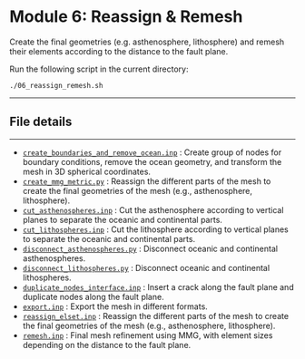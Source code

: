 # Module 6: Reassign & Remesh

Create the final geometries (e.g. asthenosphere, lithosphere) and remesh their elements according to the distance to the fault plane.

Run the following script in the current directory:

```
./06_reassign_remesh.sh
```

---

## File details
---

- [`create_boundaries_and_remove_ocean.inp`](create_boundaries_and_remove_ocean.inp) : Create group of nodes for boundary conditions, remove the ocean geometry, and transform the mesh in 3D spherical coordinates.
- [`create_mmg_metric.py`](create_mmg_metric.py) : Reassign the different parts of the mesh to create the final geometries of the mesh (e.g., asthenosphere, lithosphere).
- [`cut_asthenospheres.inp`](cut_asthenospheres.inp) : Cut the asthenosphere according to vertical planes to separate the oceanic and continental parts.
- [`cut_lithospheres.inp`](cut_lithospheres.inp) : Cut the lithosphere according to vertical planes to separate the oceanic and continental parts.
- [`disconnect_asthenospheres.py`](disconnect_asthenospheres.py) : Disconnect oceanic and continental asthenospheres.
- [`disconnect_lithospheres.py`](disconnect_lithospheres.py) : Disconnect oceanic and continental lithospheres.
- [`duplicate_nodes_interface.inp`](duplicate_nodes_interface.inp) : Insert a crack along the fault plane and duplicate nodes along the fault plane.
- [`export.inp`](export.inp) : Export the mesh in different formats.
- [`reassign_elset.inp`](reassign_elset.inp) : Reassign the different parts of the mesh to create the final geometries of the mesh (e.g., asthenosphere, lithosphere).
- [`remesh.inp`](remesh.inp) : Final mesh refinement using MMG, with element sizes depending on the distance to the fault plane.
